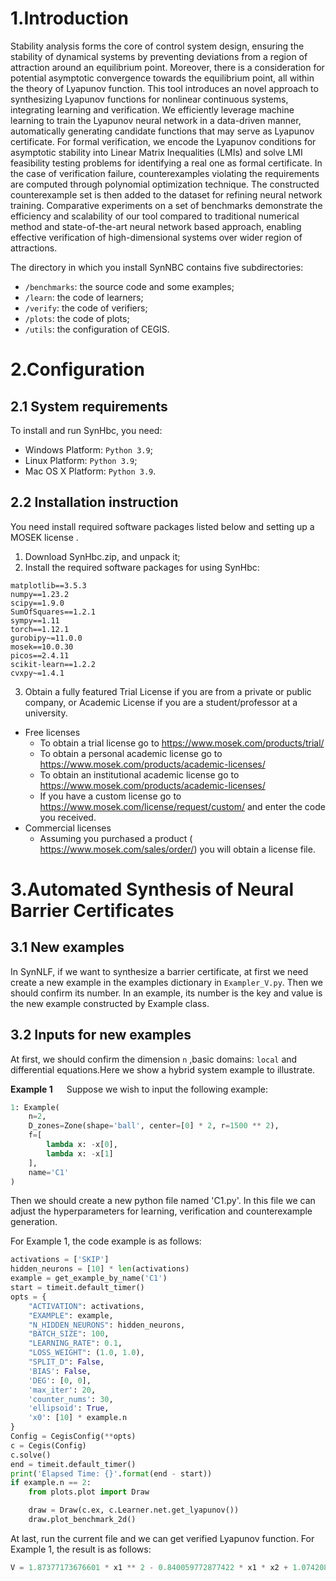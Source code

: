 # 1.Introduction

Stability analysis forms the core of control system design, ensuring the stability of dynamical
systems by preventing deviations from a region of attraction around an equilibrium point. Moreover,
there is a consideration for potential asymptotic convergence towards the equilibrium point, all
within the theory of Lyapunov function. This tool introduces an novel approach to synthesizing
Lyapunov functions for nonlinear continuous systems, integrating learning and verification. We
efficiently leverage machine learning to train the Lyapunov neural network in a data-driven manner, automatically
generating candidate functions that may serve as Lyapunov certificate. For formal verification, we encode the Lyapunov
conditions for asymptotic stability into Linear Matrix Inequalities (LMIs) and solve LMI feasibility testing problems
for identifying a real one as formal certificate. In the case of verification failure, counterexamples violating the
requirements are computed through polynomial optimization technique. The constructed counterexample set is then
added to the dataset for refining neural network training. Comparative experiments on a set of benchmarks demonstrate
the efficiency and scalability of our tool compared to traditional numerical method and state-of-the-art neural network
based approach, enabling effective verification of high-dimensional systems over wider
region of attractions.

The directory in which you install SynNBC contains five subdirectories:

* `/benchmarks`: the source code and some examples;
* `/learn`: the code of learners;
* `/verify`: the code of verifiers;
* `/plots`: the code of plots;
* `/utils`: the configuration of CEGIS.

# 2.Configuration

## 2.1 System requirements

To install and run SynHbc, you need:

* Windows Platform: `Python 3.9`;
* Linux Platform: `Python 3.9`;
* Mac OS X Platform: `Python 3.9`.

## 2.2 Installation instruction

You need install required software packages listed below and setting up a MOSEK license .

1. Download SynHbc.zip, and unpack it;
2. Install the required software packages for using SynHbc:

```
matplotlib==3.5.3
numpy==1.23.2
scipy==1.9.0
SumOfSquares==1.2.1
sympy==1.11
torch==1.12.1
gurobipy~=11.0.0
mosek==10.0.30
picos==2.4.11
scikit-learn==1.2.2
cvxpy~=1.4.1
```

3. Obtain a fully featured Trial License if you are from a private or public company, or Academic License if you are a
   student/professor at a university.

* Free licenses
    * To obtain a trial license go to <https://www.mosek.com/products/trial/>
    * To obtain a personal academic license go to <https://www.mosek.com/products/academic-licenses/>
    * To obtain an institutional academic license go to <https://www.mosek.com/products/academic-licenses/>
    * If you have a custom license go to <https://www.mosek.com/license/request/custom/> and enter the code you
      received.
* Commercial licenses
    * Assuming you purchased a product ( <https://www.mosek.com/sales/order/>) you will obtain a license file.

# 3.Automated Synthesis of Neural Barrier Certificates

## 3.1 New examples

In SynNLF, if we want to synthesize a barrier certificate, at first we need create a new example in the examples
dictionary in `Exampler_V.py`. Then we should confirm its number. In an example, its number is the key and value is the
new example constructed by Example class.

## 3.2 Inputs for new examples

At first, we should confirm the dimension `n` ,basic domains: `local` and differential equations.Here we show a hybrid
system example to illustrate.

**Example 1** &emsp; Suppose we wish to input the following example:

```python
1: Example(
    n=2,
    D_zones=Zone(shape='ball', center=[0] * 2, r=1500 ** 2),
    f=[
        lambda x: -x[0],
        lambda x: -x[1]
    ],
    name='C1'
)
```

Then we should create a new python file named 'C1.py'. In this file we can adjust the hyperparameters for learning,
verification and counterexample generation.

For Example 1, the code example is as follows:

```python
activations = ['SKIP']
hidden_neurons = [10] * len(activations)
example = get_example_by_name('C1')
start = timeit.default_timer()
opts = {
    "ACTIVATION": activations,
    "EXAMPLE": example,
    "N_HIDDEN_NEURONS": hidden_neurons,
    "BATCH_SIZE": 100,
    "LEARNING_RATE": 0.1,
    "LOSS_WEIGHT": (1.0, 1.0),
    "SPLIT_D": False,
    'BIAS': False,
    'DEG': [0, 0],
    'max_iter': 20,
    'counter_nums': 30,
    'ellipsoid': True,
    'x0': [10] * example.n
}
Config = CegisConfig(**opts)
c = Cegis(Config)
c.solve()
end = timeit.default_timer()
print('Elapsed Time: {}'.format(end - start))
if example.n == 2:
    from plots.plot import Draw

    draw = Draw(c.ex, c.Learner.net.get_lyapunov())
    draw.plot_benchmark_2d()
```

At last, run the current file and we can get verified Lyapunov function. For Example 1, the result is as follows:

```python
V = 1.87377173676601 * x1 ** 2 - 0.840059772877422 * x1 * x2 + 1.07420838586117 * x2 ** 2
```
